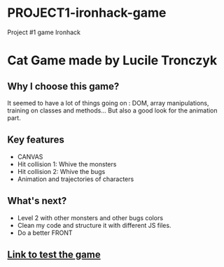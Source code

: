 # PROJECT1-ironhack-game

Project #1 game Ironhack

# Cat Game made by Lucile Tronczyk

## Why I choose this game?

It seemed to have a lot of things going on : DOM, array manipulations, training on classes and methods... But also a good look for the animation part.

## Key features

- CANVAS
- Hit collision 1: Whive the monsters
- Hit collision 2: Whive the bugs
- Animation and trajectories of characters

## What's next?

- Level 2 with other monsters and other bugs colors
- Clean my code and structure it with different JS files.
- Do a better FRONT

## [Link to test the game](https://luciletech.github.io/PROJECT1-ironhack-game/)
